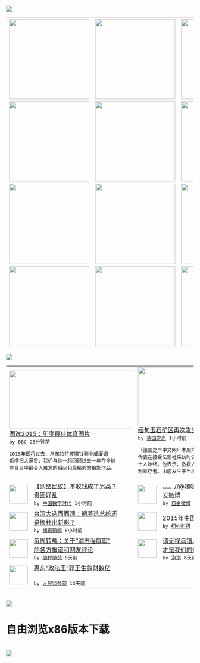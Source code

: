 

<a href="https://github.com/greatfire/z/raw/master/FreeBrowser.apk"><img src="https://raw.githubusercontent.com/greatfire/wiki/master/x/header.png" /></a><table><tr><td width="262" align="center" valign="center"><a href="https://github.com/greatfire/wiki/wiki/nyt" title="纽约时报中文网 国际纵览"><img src="https://raw.githubusercontent.com/greatfire/wiki/master/x/nyt_flag.png" width="215"/></a></td><td width="262" align="center" valign="center"><a href="https://github.com/greatfire/wiki/wiki/dw" title=""><img src="https://raw.githubusercontent.com/greatfire/wiki/master/x/dw_flag.png" width="215"/></a></td><td width="262" align="center" valign="center"><a href="https://github.com/greatfire/wiki/wiki/rmjd" title=""><img src="https://raw.githubusercontent.com/greatfire/wiki/master/x/rmjd_flag.png" width="215"/></a></td></tr><tr><td width="262" align="center" valign="center"><a href="https://github.com/paopaonetizen/website" title="泡泡 - 未经审查的互联网信息"><img src="https://raw.githubusercontent.com/greatfire/wiki/master/x/pp_flag.png" width="215"/></a></td><td width="262" align="center" valign="center"><a href="https://github.com/getlantern/mirror" title="以及自由微博和GreatFire.org官方中文论坛"><img src="https://raw.githubusercontent.com/greatfire/wiki/master/x/lantern_flag.png" width="215"/></a></td><td width="262" align="center" valign="center"><a href="https://github.com/cdtmirrors/m/" title=""><img src="https://raw.githubusercontent.com/greatfire/wiki/master/x/cdt_flag.png" width="215"/></a></td></tr><tr><td width="262" align="center" valign="center"><a href="https://github.com/program-think/blog" title="编程随想的博客"><img src="https://raw.githubusercontent.com/greatfire/wiki/master/x/pt_flag.png" width="215"/></a></td><td width="262" align="center" valign="center"><a href="https://github.com/greatfire/wiki/wiki/bbc" title=""><img src="https://raw.githubusercontent.com/greatfire/wiki/master/x/bbc_flag.png" width="215"/></a></td><td width="262" align="center" valign="center"><a href="https://github.com/freeweibo/s" title="自由微博 - 匿名和不受屏蔽的新浪微博搜索"><img src="https://raw.githubusercontent.com/greatfire/wiki/master/x/fw_flag.png" width="215"/></a></td></tr><tr><td width="262" align="center" valign="center"><a href="https://github.com/greatfire/wiki/wiki/google" title=""><img src="https://raw.githubusercontent.com/greatfire/wiki/master/x/google_flag.png" width="215"/></a></td><td width="262" align="center" valign="center"><a href="https://github.com/bxnews/boxun" title=""><img src="https://raw.githubusercontent.com/greatfire/wiki/master/x/bx_flag.png" width="215"/></a></td><td width="262" align="center" valign="center"><a href="https://github.com/greatfire/wiki/wiki/open-source" title="欢迎访问GreatFire.org开发者项目网站"><img src="https://raw.githubusercontent.com/greatfire/wiki/master/x/open-source_flag.png" width="215"/></a></td></tr></table><img src="https://raw.githubusercontent.com/greatfire/wiki/master/x/newsfeed text.png" /><table cols="4"><tr><td colspan="2" width="380"><a href="http://www.bbc.com/zhongwen/simp/multimedia/2015/12/151226_gal_cn_yip_sport_2015"><img src="http://ichef.bbci.co.uk/news/ws/106/amz/worldservice/live/assets/images/2015/12/26/151226073154_serena_williams_wimbledon_trophy_304x171_afp_nocredit.jpg" width="330" height="156"/></a></br><a href="http://www.bbc.com/zhongwen/simp/multimedia/2015/12/151226_gal_cn_yip_sport_2015">图说2015：年度最佳体育图片</a></br><kbd> by <a href="http://www.bbc.co.uk/zhongwen/simp">BBC</a> 25分钟前 </kbd></br><pre>2015年即将过去，从布拉特被撒钱到小威廉姆<br/>斯横扫大满贯，我们与你一起回顾过去一年在全球<br/>体育当中最令人难忘的瞬间和最精彩的摄影作品。</pre></td><td colspan="2" width="380"><a href="http://dw.com/p/1HTsx?maca=chi-GK-text-greatfire-all-chinese-15625-xml-mrss"><img src="http://www.dw.com/image/0,,18867121_302,00.jpg" width="330" height="156"/></a></br><a href="http://dw.com/p/1HTsx?maca=chi-GK-text-greatfire-all-chinese-15625-xml-mrss">缅甸玉石矿区再次发生山体滑坡</a></br><kbd> by <a href="http://dw.de">德国之声</a> 1小时前 </kbd></br><pre>（德国之声中文网）本周六，克钦邦帕敢地区政府<br/>代表在接受法新社采访时说，山体滑坡已经造成数<br/>十人始终。他表示，救援人员恐怕没有太多希望找<br/>到幸存者。山崩发生于当地时间...</pre></td></tr><tr><td><img src="http://chinadigitaltimes.net/chinese/files/2015/12/6204ece1gw1ezcuhxb56dj20f00j9mzh.jpg" width="50" height="50"/></td><td width="280"><a href="http://feedproxy.google.com/~r/chinadigitaltimes/main-page/~3/GyLEI9KvaOA/">【网络民议】不收钱成了另类？<br/>贵圈好乱</a></br><kbd> by <a href="http://chinadigitaltimes.net/chinese/">中国数字时代</a> 1小时前 </kbd></td><td><img src="http://ww2.sinaimg.cn/large/61ff26d3jw1ezcx8enb46j20zk0qhtb1.jpg" width="50" height="50"/></td><td width="280"><a href="https://freeweibo.com/weibo/3924293542736712">。。。//@喷嚏网铂程: 转<br/>发微博</a></br><kbd> by <a href="https://freeweibo.com/">自由微博</a> 2小时前 </kbd></td></tr><tr><td><img src="https://raw.githubusercontent.com/greatfire/wiki/master/x/bx_logo.png" width="50" height="50"/></td><td width="280"><a href="http://www.boxun.com/news/gb/taiwan/2015/12/201512261104.shtml">台湾大选面面观：躺着选总统还<br/>是换柱出新彩？</a></br><kbd> by <a href="http://www.boxun.com">博讯新闻</a> 8小时前 </kbd></td><td><img src="http://static01.nyt.com/images/2015/12/24/world/24chinabaidu01/24chinabaidu01-articleLarge.jpg" width="50" height="50"/></td><td width="280"><a href="https://d3qlz4p8smvoli.cloudfront.net/china/20151225/c25searches/">2015年中国十大热搜新闻</a></br><kbd> by <a href="http://m.cn.nytimes.com/">纽约时报</a> 1天前 </kbd></td></tr><tr><td><img src="http://lh6.googleusercontent.com/Ug_OoQTH77-0fdz8alcHfb1TEBnDEYRWx4p39co-bfXtS-0ne-dqIhxTldig9oqcXoKLFIB2doh1ePC4b2D7i-8_1EE-4vyXby4yVPNCyvkCscDXXRmTMQnnmJ7C3EsxuF1o4dFSdA" width="50" height="50"/></td><td width="280"><a href="http://feedproxy.google.com/~r/programthink/~3/JcxMtdbVyWc/weekly-share-95.html">每周转载：关于“浦志强庭审”<br/>的各方报道和网友评论</a></br><kbd> by <a href="http://program-think.blogspot.com">编程随想</a> 6天前 </kbd></td><td><img src="https://raw.githubusercontent.com/greatfire/wiki/master/x/pp_logo.png" width="50" height="50"/></td><td width="280"><a href="https://pao-pao.net/article/653">请无视乌镇，Internet<br/>才是我们的价值</a></br><kbd> by <a href="https://pao-pao.net">泡泡</a> 8天前 </kbd></td></tr><tr><td><img src="http://www.rmjdw.com/uploads/151213/3-151213135J1423.jpg" width="50" height="50"/></td><td width="280"><a href="http://www.rmjdw.com//tebiebaodao/20151213/15247.html">惠东“政法王”郭王生敛财数亿<br/> </a></br><kbd> by <a href="http://www.rmjdw.com/">人民监督网</a> 13天前 </kbd></td></table></br><a href="https://github.com/greatfire/z/raw/master/FreeBrowser.apk"><img src="https://raw.githubusercontent.com/greatfire/wiki/master/x/download app.png" /></a><h1>自由浏览x86版本下载<h1><a href="https://github.com/greatfire/z/raw/master/FreeBrowser-x86.apk"><img src="https://raw.githubusercontent.com/greatfire/images/master/fb86.qr.png" /></a>